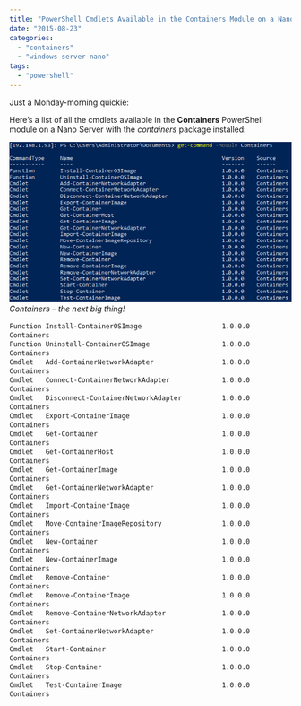 ```yaml
---
title: "PowerShell Cmdlets Available in the Containers Module on a Nano Server"
date: "2015-08-23"
categories:
  - "containers"
  - "windows-server-nano"
tags:
  - "powershell"
---
```


Just a Monday-morning quickie:

Here’s a list of all the cmdlets available in the **Containers** PowerShell module on a Nano Server with the *containers* package installed:

[![Containers – the next big thing!](/images/ss_nano_containers.png?w=660)](/images/ss_nano_containers.png)  
*Containers – the next big thing!*

```text
Function Install-ContainerOSImage                    1.0.0.0  Containers
Function Uninstall-ContainerOSImage                  1.0.0.0  Containers
Cmdlet   Add-ContainerNetworkAdapter                 1.0.0.0  Containers
Cmdlet   Connect-ContainerNetworkAdapter             1.0.0.0  Containers
Cmdlet   Disconnect-ContainerNetworkAdapter          1.0.0.0  Containers
Cmdlet   Export-ContainerImage                       1.0.0.0  Containers
Cmdlet   Get-Container                               1.0.0.0  Containers
Cmdlet   Get-ContainerHost                           1.0.0.0  Containers
Cmdlet   Get-ContainerImage                          1.0.0.0  Containers
Cmdlet   Get-ContainerNetworkAdapter                 1.0.0.0  Containers
Cmdlet   Import-ContainerImage                       1.0.0.0  Containers
Cmdlet   Move-ContainerImageRepository               1.0.0.0  Containers
Cmdlet   New-Container                               1.0.0.0  Containers
Cmdlet   New-ContainerImage                          1.0.0.0  Containers
Cmdlet   Remove-Container                            1.0.0.0  Containers
Cmdlet   Remove-ContainerImage                       1.0.0.0  Containers
Cmdlet   Remove-ContainerNetworkAdapter              1.0.0.0  Containers
Cmdlet   Set-ContainerNetworkAdapter                 1.0.0.0  Containers
Cmdlet   Start-Container                             1.0.0.0  Containers
Cmdlet   Stop-Container                              1.0.0.0  Containers
Cmdlet   Test-ContainerImage                         1.0.0.0  Containers
```
